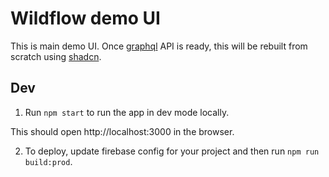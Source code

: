 # Wildflow demo UI

This is main demo UI. Once [graphql](/graphql/) API is ready, this will be rebuilt from scratch using [shadcn](https://ui.shadcn.com).

## Dev

1. Run `npm start` to run the app in dev mode locally.

This should open http://localhost:3000 in the browser.

2. To deploy, update firebase config for your project and then run `npm run build:prod`.
